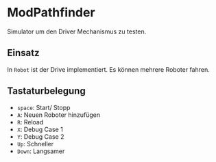 # ModPathfinder

Simulator um den Driver Mechanismus zu testen.

## Einsatz
In `Robot` ist der Drive implementiert. 
Es können mehrere Roboter fahren.

## Tastaturbelegung
- `space`: Start/ Stopp
- `A`: Neuen Roboter hinzufügen
- `R`: Reload
- `X`: Debug Case 1
- `Y`: Debug Case 2
- `Up`: Schneller
- `Down`: Langsamer
